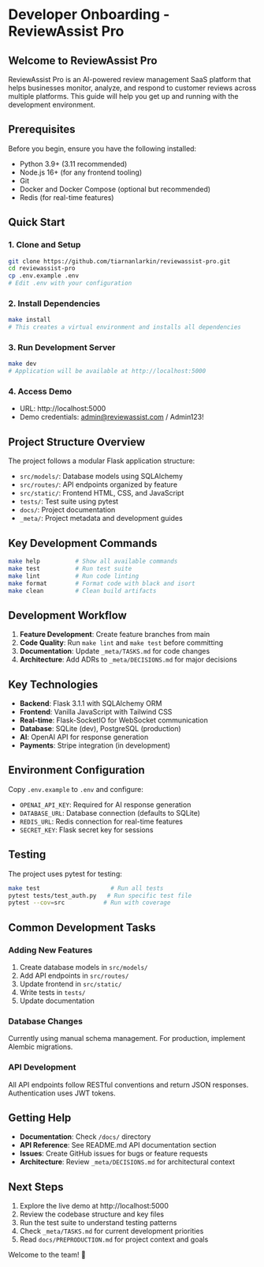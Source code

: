 # Developer Onboarding - ReviewAssist Pro

## Welcome to ReviewAssist Pro

ReviewAssist Pro is an AI-powered review management SaaS platform that helps businesses monitor, analyze, and respond to customer reviews across multiple platforms. This guide will help you get up and running with the development environment.

## Prerequisites

Before you begin, ensure you have the following installed:
- Python 3.9+ (3.11 recommended)
- Node.js 16+ (for any frontend tooling)
- Git
- Docker and Docker Compose (optional but recommended)
- Redis (for real-time features)

## Quick Start

### 1. Clone and Setup
```bash
git clone https://github.com/tiarnanlarkin/reviewassist-pro.git
cd reviewassist-pro
cp .env.example .env
# Edit .env with your configuration
```

### 2. Install Dependencies
```bash
make install
# This creates a virtual environment and installs all dependencies
```

### 3. Run Development Server
```bash
make dev
# Application will be available at http://localhost:5000
```

### 4. Access Demo
- URL: http://localhost:5000
- Demo credentials: admin@reviewassist.com / Admin123!

## Project Structure Overview

The project follows a modular Flask application structure:

- `src/models/`: Database models using SQLAlchemy
- `src/routes/`: API endpoints organized by feature
- `src/static/`: Frontend HTML, CSS, and JavaScript
- `tests/`: Test suite using pytest
- `docs/`: Project documentation
- `_meta/`: Project metadata and development guides

## Key Development Commands

```bash
make help          # Show all available commands
make test          # Run test suite
make lint          # Run code linting
make format        # Format code with black and isort
make clean         # Clean build artifacts
```

## Development Workflow

1. **Feature Development**: Create feature branches from main
2. **Code Quality**: Run `make lint` and `make test` before committing
3. **Documentation**: Update `_meta/TASKS.md` for code changes
4. **Architecture**: Add ADRs to `_meta/DECISIONS.md` for major decisions

## Key Technologies

- **Backend**: Flask 3.1.1 with SQLAlchemy ORM
- **Frontend**: Vanilla JavaScript with Tailwind CSS
- **Real-time**: Flask-SocketIO for WebSocket communication
- **Database**: SQLite (dev), PostgreSQL (production)
- **AI**: OpenAI API for response generation
- **Payments**: Stripe integration (in development)

## Environment Configuration

Copy `.env.example` to `.env` and configure:
- `OPENAI_API_KEY`: Required for AI response generation
- `DATABASE_URL`: Database connection (defaults to SQLite)
- `REDIS_URL`: Redis connection for real-time features
- `SECRET_KEY`: Flask secret key for sessions

## Testing

The project uses pytest for testing:
```bash
make test                    # Run all tests
pytest tests/test_auth.py   # Run specific test file
pytest --cov=src           # Run with coverage
```

## Common Development Tasks

### Adding New Features
1. Create database models in `src/models/`
2. Add API endpoints in `src/routes/`
3. Update frontend in `src/static/`
4. Write tests in `tests/`
5. Update documentation

### Database Changes
Currently using manual schema management. For production, implement Alembic migrations.

### API Development
All API endpoints follow RESTful conventions and return JSON responses. Authentication uses JWT tokens.

## Getting Help

- **Documentation**: Check `/docs/` directory
- **API Reference**: See README.md API documentation section
- **Issues**: Create GitHub issues for bugs or feature requests
- **Architecture**: Review `_meta/DECISIONS.md` for architectural context

## Next Steps

1. Explore the live demo at http://localhost:5000
2. Review the codebase structure and key files
3. Run the test suite to understand testing patterns
4. Check `_meta/TASKS.md` for current development priorities
5. Read `docs/PREPRODUCTION.md` for project context and goals

Welcome to the team! 🚀

